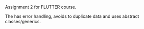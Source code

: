 Assignment 2 for FLUTTER course.

The has error handling, avoids to duplicate data and uses abstract classes/generics.
